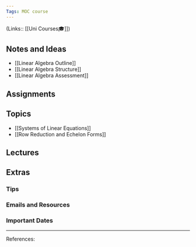 ```yaml
---
Tags: MOC course
---
```

(Links:: [[Uni Courses🎓]])
## Notes and Ideas
- [[Linear Algebra Outline]]
- [[Linear Algebra Structure]]
- [[Linear Algebra Assessment]]
## Assignments
## Topics
- [[Systems of Linear Equations]]
- [[Row Reduction and Echelon Forms]]
## Lectures
## Extras
### Tips
### Emails and Resources
### Important Dates
___
References:

